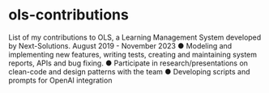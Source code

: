 # ols-contributions
List of my contributions to OLS, a Learning Management System developed by Next-Solutions.
August 2019 - November 2023
● Modeling and implementing new features, writing tests, creating and maintaining system reports, APIs and bug fixing.
● Participate in research/presentations on clean-code and design patterns with the team
● Developing scripts and prompts for OpenAI integration
